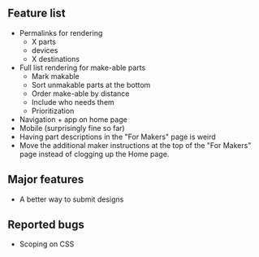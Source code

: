 ## Feature list

- Permalinks for rendering
  - X parts
  - devices
  - X destinations
- Full list rendering for make-able parts
  - Mark makable
  - Sort unmakable parts at the bottom
  - Order make-able by distance
  - Include who needs them
  - Prioritization
- Navigation + app on home page
- Mobile (surprisingly fine so far)
- Having part descriptions in the "For Makers" page is weird
- Move the additional maker instructions at the top of the "For Makers" page instead of clogging up the Home page.

## Major features
- A better way to submit designs

## Reported bugs
- Scoping on CSS